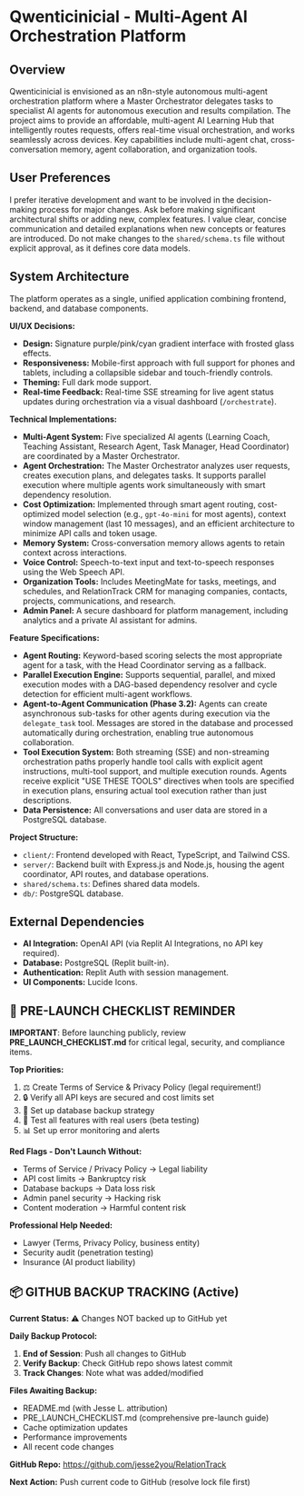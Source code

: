 # Qwenticinicial - Multi-Agent AI Orchestration Platform

## Overview
Qwenticinicial is envisioned as an n8n-style autonomous multi-agent orchestration platform where a Master Orchestrator delegates tasks to specialist AI agents for autonomous execution and results compilation. The project aims to provide an affordable, multi-agent AI Learning Hub that intelligently routes requests, offers real-time visual orchestration, and works seamlessly across devices. Key capabilities include multi-agent chat, cross-conversation memory, agent collaboration, and organization tools.

## User Preferences
I prefer iterative development and want to be involved in the decision-making process for major changes. Ask before making significant architectural shifts or adding new, complex features. I value clear, concise communication and detailed explanations when new concepts or features are introduced. Do not make changes to the `shared/schema.ts` file without explicit approval, as it defines core data models.

## System Architecture
The platform operates as a single, unified application combining frontend, backend, and database components.

**UI/UX Decisions:**
- **Design:** Signature purple/pink/cyan gradient interface with frosted glass effects.
- **Responsiveness:** Mobile-first approach with full support for phones and tablets, including a collapsible sidebar and touch-friendly controls.
- **Theming:** Full dark mode support.
- **Real-time Feedback:** Real-time SSE streaming for live agent status updates during orchestration via a visual dashboard (`/orchestrate`).

**Technical Implementations:**
- **Multi-Agent System:** Five specialized AI agents (Learning Coach, Teaching Assistant, Research Agent, Task Manager, Head Coordinator) are coordinated by a Master Orchestrator.
- **Agent Orchestration:** The Master Orchestrator analyzes user requests, creates execution plans, and delegates tasks. It supports parallel execution where multiple agents work simultaneously with smart dependency resolution.
- **Cost Optimization:** Implemented through smart agent routing, cost-optimized model selection (e.g., `gpt-4o-mini` for most agents), context window management (last 10 messages), and an efficient architecture to minimize API calls and token usage.
- **Memory System:** Cross-conversation memory allows agents to retain context across interactions.
- **Voice Control:** Speech-to-text input and text-to-speech responses using the Web Speech API.
- **Organization Tools:** Includes MeetingMate for tasks, meetings, and schedules, and RelationTrack CRM for managing companies, contacts, projects, communications, and research.
- **Admin Panel:** A secure dashboard for platform management, including analytics and a private AI assistant for admins.

**Feature Specifications:**
- **Agent Routing:** Keyword-based scoring selects the most appropriate agent for a task, with the Head Coordinator serving as a fallback.
- **Parallel Execution Engine:** Supports sequential, parallel, and mixed execution modes with a DAG-based dependency resolver and cycle detection for efficient multi-agent workflows.
- **Agent-to-Agent Communication (Phase 3.2):** Agents can create asynchronous sub-tasks for other agents during execution via the `delegate_task` tool. Messages are stored in the database and processed automatically during orchestration, enabling true autonomous collaboration.
- **Tool Execution System:** Both streaming (SSE) and non-streaming orchestration paths properly handle tool calls with explicit agent instructions, multi-tool support, and multiple execution rounds. Agents receive explicit "USE THESE TOOLS" directives when tools are specified in execution plans, ensuring actual tool execution rather than just descriptions.
- **Data Persistence:** All conversations and user data are stored in a PostgreSQL database.

**Project Structure:**
- `client/`: Frontend developed with React, TypeScript, and Tailwind CSS.
- `server/`: Backend built with Express.js and Node.js, housing the agent coordinator, API routes, and database operations.
- `shared/schema.ts`: Defines shared data models.
- `db/`: PostgreSQL database.

## External Dependencies
- **AI Integration:** OpenAI API (via Replit AI Integrations, no API key required).
- **Database:** PostgreSQL (Replit built-in).
- **Authentication:** Replit Auth with session management.
- **UI Components:** Lucide Icons.

## 🚀 PRE-LAUNCH CHECKLIST REMINDER
**IMPORTANT**: Before launching publicly, review **PRE_LAUNCH_CHECKLIST.md** for critical legal, security, and compliance items.

**Top Priorities:**
1. ⚖️ Create Terms of Service & Privacy Policy (legal requirement!)
2. 🔒 Verify all API keys are secured and cost limits set
3. 💾 Set up database backup strategy
4. 🧪 Test all features with real users (beta testing)
5. 📊 Set up error monitoring and alerts

**Red Flags - Don't Launch Without:**
- Terms of Service / Privacy Policy → Legal liability
- API cost limits → Bankruptcy risk  
- Database backups → Data loss risk
- Admin panel security → Hacking risk
- Content moderation → Harmful content risk

**Professional Help Needed:**
- Lawyer (Terms, Privacy Policy, business entity)
- Security audit (penetration testing)
- Insurance (AI product liability)

## 📦 GITHUB BACKUP TRACKING (Active)
**Current Status:** ⚠️ Changes NOT backed up to GitHub yet

**Daily Backup Protocol:**
1. **End of Session**: Push all changes to GitHub
2. **Verify Backup**: Check GitHub repo shows latest commit
3. **Track Changes**: Note what was added/modified

**Files Awaiting Backup:**
- README.md (with Jesse L. attribution)
- PRE_LAUNCH_CHECKLIST.md (comprehensive pre-launch guide)
- Cache optimization updates
- Performance improvements
- All recent code changes

**GitHub Repo:** https://github.com/jesse2you/RelationTrack

**Next Action:** Push current code to GitHub (resolve lock file first)